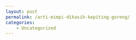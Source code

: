 ```yaml
---
layout: post
permalink: /arti-mimpi-dikasih-kepiting-goreng/
categories:
    - Uncategorized
---
```


